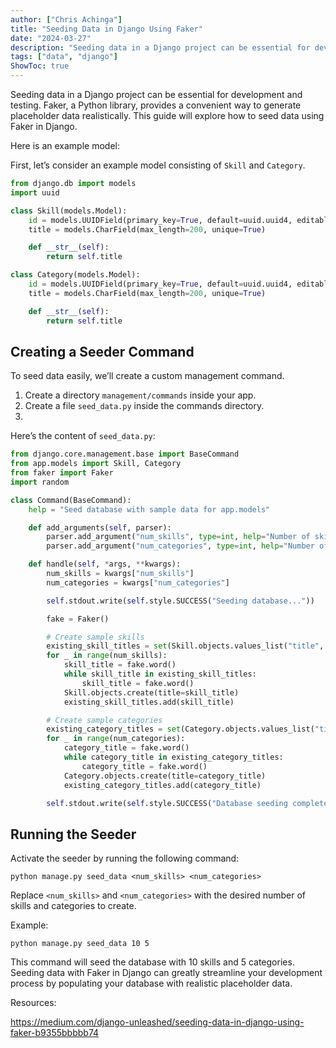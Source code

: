 ```yaml
---
author: ["Chris Achinga"]
title: "Seeding Data in Django Using Faker"
date: "2024-03-27"
description: "Seeding data in a Django project can be essential for development and testing."
tags: ["data", "django"]
ShowToc: true
---
```


Seeding data in a Django project can be essential for development and testing. Faker, a Python library, provides a convenient way to generate placeholder data realistically.
This guide will explore how to seed data using Faker in Django.


Here is an example model:

First, let’s consider an example model consisting of `Skill` and `Category`.

```python 
from django.db import models
import uuid

class Skill(models.Model):
    id = models.UUIDField(primary_key=True, default=uuid.uuid4, editable=False, unique=True)
    title = models.CharField(max_length=200, unique=True)

    def __str__(self):
        return self.title

class Category(models.Model):
    id = models.UUIDField(primary_key=True, default=uuid.uuid4, editable=False, unique=True)
    title = models.CharField(max_length=200, unique=True)

    def __str__(self):
        return self.title
```

## Creating a Seeder Command

To seed data easily, we’ll create a custom management command.

1. Create a directory `management/commands` inside your app.
2. Create a file `seed_data.py` inside the commands directory.
3. 
Here’s the content of `seed_data.py`:

```python
from django.core.management.base import BaseCommand
from app.models import Skill, Category
from faker import Faker
import random

class Command(BaseCommand):
    help = "Seed database with sample data for app.models"

    def add_arguments(self, parser):
        parser.add_argument("num_skills", type=int, help="Number of skills to create")
        parser.add_argument("num_categories", type=int, help="Number of categories to create")

    def handle(self, *args, **kwargs):
        num_skills = kwargs["num_skills"]
        num_categories = kwargs["num_categories"]

        self.stdout.write(self.style.SUCCESS("Seeding database..."))

        fake = Faker()

        # Create sample skills
        existing_skill_titles = set(Skill.objects.values_list("title", flat=True))
        for _ in range(num_skills):
            skill_title = fake.word()
            while skill_title in existing_skill_titles:
                skill_title = fake.word()
            Skill.objects.create(title=skill_title)
            existing_skill_titles.add(skill_title)

        # Create sample categories
        existing_category_titles = set(Category.objects.values_list("title", flat=True))
        for _ in range(num_categories):
            category_title = fake.word()
            while category_title in existing_category_titles:
                category_title = fake.word()
            Category.objects.create(title=category_title)
            existing_category_titles.add(category_title)

        self.stdout.write(self.style.SUCCESS("Database seeding completed."))
```

## Running the Seeder

Activate the seeder by running the following command:

```shell
python manage.py seed_data <num_skills> <num_categories>
```

Replace `<num_skills>` and `<num_categories>` with the desired number of skills and categories to create.

Example:

```shell
python manage.py seed_data 10 5
```

This command will seed the database with 10 skills and 5 categories.
Seeding data with Faker in Django can greatly streamline your development process by populating your database with realistic placeholder data.

Resources:

https://medium.com/django-unleashed/seeding-data-in-django-using-faker-b9355bbbbb74

